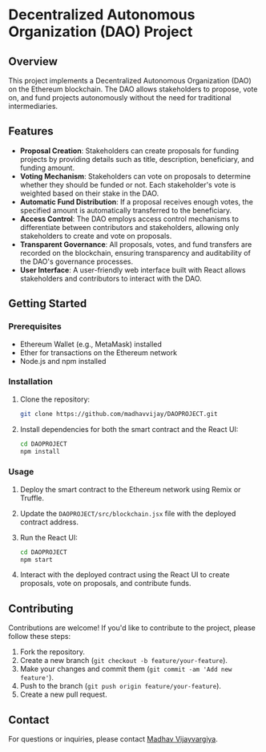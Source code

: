 # Decentralized Autonomous Organization (DAO) Project

## Overview

This project implements a Decentralized Autonomous Organization (DAO) on the Ethereum blockchain. The DAO allows stakeholders to propose, vote on, and fund projects autonomously without the need for traditional intermediaries.

## Features

- **Proposal Creation**: Stakeholders can create proposals for funding projects by providing details such as title, description, beneficiary, and funding amount.
- **Voting Mechanism**: Stakeholders can vote on proposals to determine whether they should be funded or not. Each stakeholder's vote is weighted based on their stake in the DAO.
- **Automatic Fund Distribution**: If a proposal receives enough votes, the specified amount is automatically transferred to the beneficiary.
- **Access Control**: The DAO employs access control mechanisms to differentiate between contributors and stakeholders, allowing only stakeholders to create and vote on proposals.
- **Transparent Governance**: All proposals, votes, and fund transfers are recorded on the blockchain, ensuring transparency and auditability of the DAO's governance processes.
- **User Interface**: A user-friendly web interface built with React allows stakeholders and contributors to interact with the DAO.

## Getting Started

### Prerequisites

- Ethereum Wallet (e.g., MetaMask) installed
- Ether for transactions on the Ethereum network
- Node.js and npm installed

### Installation

1. Clone the repository:

   ```bash
   git clone https://github.com/madhavvijay/DAOPROJECT.git
   ```

2. Install dependencies for both the smart contract and the React UI:

   ```bash
   cd DAOPROJECT
   npm install
   ```

### Usage

1. Deploy the smart contract to the Ethereum network using Remix or Truffle.
2. Update the `DAOPROJECT/src/blockchain.jsx` file with the deployed contract address.
3. Run the React UI:

   ```bash
   cd DAOPROJECT
   npm start
   ```

4. Interact with the deployed contract using the React UI to create proposals, vote on proposals, and contribute funds.

## Contributing

Contributions are welcome! If you'd like to contribute to the project, please follow these steps:

1. Fork the repository.
2. Create a new branch (`git checkout -b feature/your-feature`).
3. Make your changes and commit them (`git commit -am 'Add new feature'`).
4. Push to the branch (`git push origin feature/your-feature`).
5. Create a new pull request.

## Contact

For questions or inquiries, please contact [Madhav Vijayvargiya](mailto:vijaywargiyamadhav@gmail.com).
